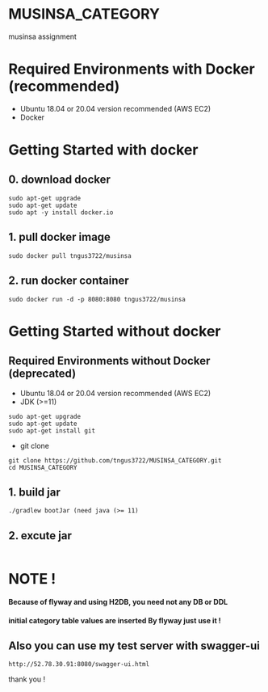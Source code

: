 # MUSINSA_CATEGORY
musinsa assignment

# Required Environments with Docker (recommended)
* Ubuntu 18.04 or 20.04 version recommended (AWS EC2)
* Docker

# Getting Started with docker 
## 0. download docker
```
sudo apt-get upgrade
sudo apt-get update
sudo apt -y install docker.io
```
## 1. pull docker image
```
sudo docker pull tngus3722/musinsa
```

## 2. run docker container
```
sudo docker run -d -p 8080:8080 tngus3722/musinsa
```





# Getting Started without docker
## Required Environments without Docker (deprecated)
* Ubuntu 18.04 or 20.04 version recommended (AWS EC2)
* JDK (>=11)
```
sudo apt-get upgrade
sudo apt-get update
sudo apt-get install git
```
* git clone
```
git clone https://github.com/tngus3722/MUSINSA_CATEGORY.git
cd MUSINSA_CATEGORY
```

## 1. build jar
```
./gradlew bootJar (need java (>= 11)
```

## 2. excute jar
```

```




# NOTE ! 

#### Because of flyway and using H2DB, you need not any DB or DDL
#### initial category table values are inserted By flyway just use it !
## Also you can use my test server with swagger-ui
```
http://52.78.30.91:8080/swagger-ui.html
```

thank you !
